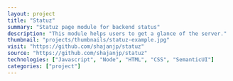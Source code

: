 ```yaml
---
layout: project
title: "Statuz"
summary: "Statuz page module for backend status"
description: "This module helps users to get a glance of the server."
thumbnail: "projects/thumbnails/statuz-example.jpg"
visit: "https://github.com/shajanjp/statuz"
source: "https://github.com/shajanjp/statuz"
technologies: ["Javascript", "Node", "HTML", "CSS", "SemanticUI"]
categories: ["project"]
---
```


